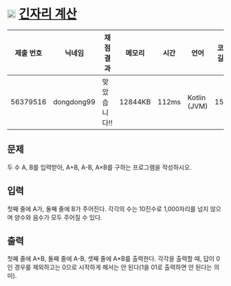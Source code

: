 # <img width="20px"  src="https://d2gd6pc034wcta.cloudfront.net/tier/1.svg" class="solvedac-tier"> [긴자리 계산](https://www.acmicpc.net/problem/2338) 

| 제출 번호 | 닉네임 | 채점 결과 | 메모리 | 시간 | 언어 | 코드 길이 |
|---|---|---|---|---|---|---|
|56379516|dongdong99|맞았습니다!! |12844KB|112ms|Kotlin (JVM)|158B|

## 문제
<p>두 수 A, B를 입력받아, A+B, A-B, A×B를 구하는 프로그램을 작성하시오.</p>

## 입력
<p>첫째 줄에 A가, 둘째 줄에 B가 주어진다. 각각의 수는 10진수로 1,000자리를 넘지 않으며 양수와 음수가 모두 주어질 수 있다.</p>

## 출력
<p>첫째 줄에 A+B, 둘째 줄에 A-B, 셋째 줄에 A×B를 출력한다. 각각을 출력할 때, 답이 0인 경우를 제외하고는 0으로 시작하게 해서는 안 된다(1을 01로 출력하면 안 된다는 의미).</p>

